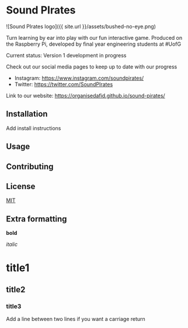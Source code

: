 # Sound PIrates
![Sound PIrates logo]({{ site.url }}/assets/bushed-no-eye.png)

Turn learning by ear into play with our fun interactive game. Produced on the Raspberry Pi, developed by final year engineering students at #UofG

Current status: Version 1 development in progress 

Check out our social media pages to keep up to date with  our progress
- Instagram:  https://www.instagram.com/soundpirates/
- Twitter: https://twitter.com/SoundPIrates

Link to our website: https://organisedafid.github.io/sound-pirates/


## Installation

Add install instructions 


## Usage


## Contributing 


## License 

[MIT](https://choosealicense.com/licenses/mit/)

## Extra formatting 

**bold**

*italic*

# title1

## title2

### title3

Add a line between two lines if you want a carriage return


